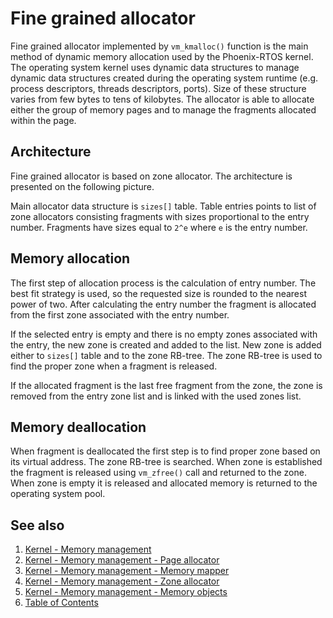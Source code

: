 # Fine grained allocator

Fine grained allocator implemented by `vm_kmalloc()` function is the main method of dynamic memory allocation used by the Phoenix-RTOS kernel. The operating system kernel uses dynamic data structures to manage dynamic data structures created during the operating system runtime (e.g. process descriptors, threads descriptors, ports). Size of these structure varies from few bytes to tens of kilobytes. The allocator is able to allocate either the group of memory pages and to manage the fragments allocated within the page.

## Architecture

Fine grained allocator is based on zone allocator. The architecture is presented on the following picture.

Main allocator data structure is `sizes[]` table. Table entries points to list of zone allocators consisting fragments with sizes proportional to the entry number. Fragments have sizes equal to `2^e` where `e` is the entry number.

## Memory allocation

The first step of allocation process is the calculation of entry number. The best fit strategy is used, so the requested size is rounded to the nearest power of two. After calculating the entry number the fragment is allocated from the first zone associated with the entry number.

If the selected entry is empty and there is no empty zones associated with the entry, the new zone is created and added to the list. New zone is  added either to `sizes[]` table and to the zone RB-tree. The zone RB-tree is used to find the proper zone when a fragment is released.

If the allocated fragment is the last free fragment from the zone, the zone is removed from the entry zone list and is linked with the used zones list.

## Memory deallocation

When fragment is deallocated the first step is to find proper zone based on its virtual address. The zone RB-tree is searched. When zone is established the fragment is released using `vm_zfree()` call and returned to the zone. When zone is empty it is released and allocated memory is returned to the operating system pool.

## See also

1. [Kernel - Memory management](README.md)
2. [Kernel - Memory management - Page allocator](page.md)
3. [Kernel - Memory management - Memory mapper](mapper.md)
4. [Kernel - Memory management - Zone allocator](zalloc.md)
5. [Kernel - Memory management - Memory objects](objects.md)
6. [Table of Contents](../../README.md)
